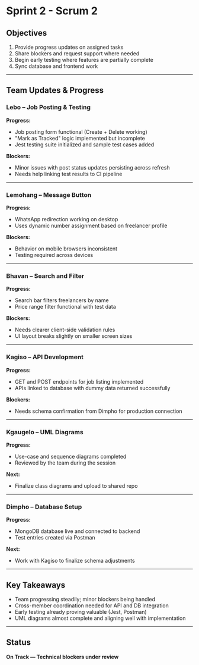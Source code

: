 # Sprint 2 - Scrum 2

## Objectives

1. Provide progress updates on assigned tasks  
2. Share blockers and request support where needed
3. Begin early testing where features are partially complete  
4. Sync database and frontend work  

---

## Team Updates & Progress

### Lebo – Job Posting & Testing

**Progress:**

- Job posting form functional (Create + Delete working)  
- "Mark as Tracked" logic implemented but incomplete  
- Jest testing suite initialized and sample test cases added  

**Blockers:**

- Minor issues with post status updates persisting across refresh  
- Needs help linking test results to CI pipeline  

---

### Lemohang – Message Button

**Progress:**

- WhatsApp redirection working on desktop  
- Uses dynamic number assignment based on freelancer profile  

**Blockers:**

- Behavior on mobile browsers inconsistent  
- Testing required across devices  

---

### Bhavan – Search and Filter

**Progress:**

- Search bar filters freelancers by name  
- Price range filter functional with test data  

**Blockers:**

- Needs clearer client-side validation rules  
- UI layout breaks slightly on smaller screen sizes  

---

### Kagiso – API Development

**Progress:**

- GET and POST endpoints for job listing implemented  
- APIs linked to database with dummy data returned successfully  

**Blockers:**

- Needs schema confirmation from Dimpho for production connection  

---

### Kgaugelo – UML Diagrams

**Progress:**

- Use-case and sequence diagrams completed  
- Reviewed by the team during the session  

**Next:**

- Finalize class diagrams and upload to shared repo  

---

### Dimpho – Database Setup

**Progress:**

- MongoDB database live and connected to backend  
- Test entries created via Postman  

**Next:**

- Work with Kagiso to finalize schema adjustments  

---

## Key Takeaways

- Team progressing steadily; minor blockers being handled  
- Cross-member coordination needed for API and DB integration  
- Early testing already proving valuable (Jest, Postman)  
- UML diagrams almost complete and aligning well with implementation  

---

## Status

**On Track — Technical blockers under review**
